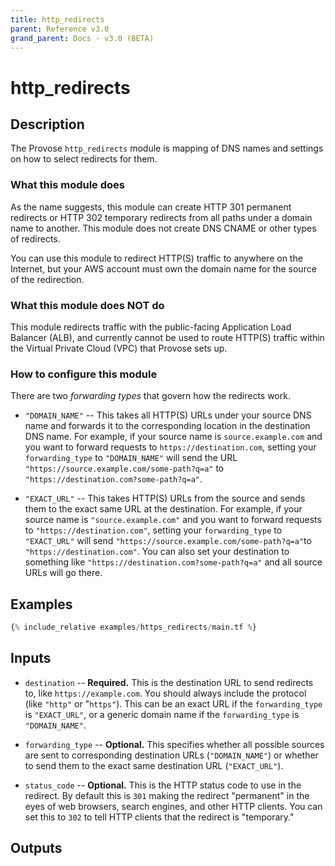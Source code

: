 ```yaml
---
title: http_redirects
parent: Reference v3.0
grand_parent: Docs - v3.0 (BETA)
---
```


# http_redirects

## Description

The Provose `http_redirects` module is mapping of DNS names and settings on how to select redirects for them.

### What this module does

As the name suggests, this module can create HTTP 301 permanent redirects or HTTP 302 temporary redirects from all paths under a domain name to another. This module does not create DNS CNAME or other types of redirects.

You can use this module to redirect HTTP(S) traffic to anywhere on the Internet, but your AWS account must own the domain name for the source of the redirection.

### What this module does NOT do

This module redirects traffic with the public-facing Application Load Balancer (ALB), and currently cannot be used to route HTTP(S) traffic within the Virtual Private Cloud (VPC) that Provose sets up.

### How to configure this module

There are two _forwarding types_ that govern how the redirects work.

- `"DOMAIN_NAME"` -- This takes all HTTP(S) URLs under your source DNS name and forwards it to the corresponding location in the destination DNS name. For example, if your source name is `source.example.com` and you want to forward requests to `https://destination.com`, setting your `forwarding_type` to `"DOMAIN_NAME"` will send the URL `"https://source.example.com/some-path?q=a"` to `"https://destination.com?some-path?q=a"`.

- `"EXACT_URL"` -- This takes HTTP(S) URLs from the source and sends them to the exact same URL at the destination. For example, if your source name is `"source.example.com"` and you want to forward requests to `"https://destination.com"`, setting your `forwarding_type` to `"EXACT_URL"` will send `"https://source.example.com/some-path?q=a"`to `"https://destination.com"`. You can also set your destination to something like `"https://destination.com?some-path?q=a"` and all source URLs will go there.

## Examples

```terraform
{% include_relative examples/https_redirects/main.tf %}
```

## Inputs

- `destination` -- **Required.** This is the destination URL to send redirects to, like `https://example.com`. You should always include the protocol (like `"http"` or "`https"`). This can be an exact URL if the `forwarding_type` is `"EXACT_URL"`, or a generic domain name if the `forwarding_type` is `"DOMAIN_NAME"`.

- `forwarding_type` -- **Optional.** This specifies whether all possible sources are sent to corresponding destination URLs (`"DOMAIN_NAME"`) or whether to send them to the exact same destination URL (`"EXACT_URL"`).

- `status_code` -- **Optional.** This is the HTTP status code to use in the redirect. By default this is `301` making the redirect "permanent" in the eyes of web browsers, search engines, and other HTTP clients. You can set this to `302` to tell HTTP clients that the redirect is "temporary."

## Outputs
